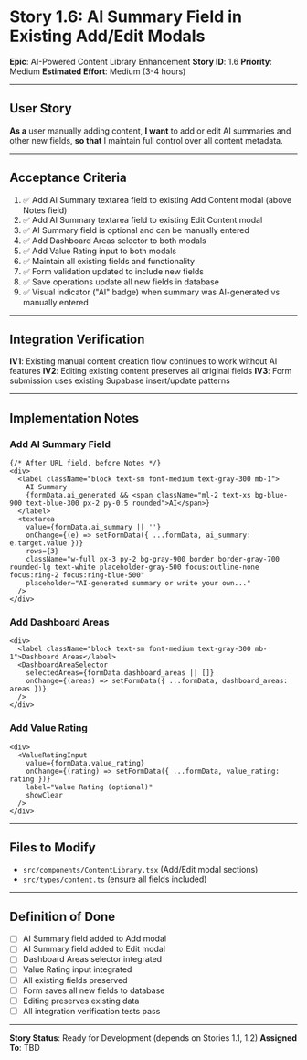 # Story 1.6: AI Summary Field in Existing Add/Edit Modals

**Epic**: AI-Powered Content Library Enhancement
**Story ID**: 1.6
**Priority**: Medium
**Estimated Effort**: Medium (3-4 hours)

---

## User Story

**As a** user manually adding content,
**I want** to add or edit AI summaries and other new fields,
**so that** I maintain full control over all content metadata.

---

## Acceptance Criteria

1. ✅ Add AI Summary textarea field to existing Add Content modal (above Notes field)
2. ✅ Add AI Summary textarea field to existing Edit Content modal
3. ✅ AI Summary field is optional and can be manually entered
4. ✅ Add Dashboard Areas selector to both modals
5. ✅ Add Value Rating input to both modals
6. ✅ Maintain all existing fields and functionality
7. ✅ Form validation updated to include new fields
8. ✅ Save operations update all new fields in database
9. ✅ Visual indicator ("AI" badge) when summary was AI-generated vs manually entered

---

## Integration Verification

**IV1**: Existing manual content creation flow continues to work without AI features
**IV2**: Editing existing content preserves all original fields
**IV3**: Form submission uses existing Supabase insert/update patterns

---

## Implementation Notes

### Add AI Summary Field
```tsx
{/* After URL field, before Notes */}
<div>
  <label className="block text-sm font-medium text-gray-300 mb-1">
    AI Summary
    {formData.ai_generated && <span className="ml-2 text-xs bg-blue-900 text-blue-300 px-2 py-0.5 rounded">AI</span>}
  </label>
  <textarea
    value={formData.ai_summary || ''}
    onChange={(e) => setFormData({ ...formData, ai_summary: e.target.value })}
    rows={3}
    className="w-full px-3 py-2 bg-gray-900 border border-gray-700 rounded-lg text-white placeholder-gray-500 focus:outline-none focus:ring-2 focus:ring-blue-500"
    placeholder="AI-generated summary or write your own..."
  />
</div>
```

### Add Dashboard Areas
```tsx
<div>
  <label className="block text-sm font-medium text-gray-300 mb-1">Dashboard Areas</label>
  <DashboardAreaSelector
    selectedAreas={formData.dashboard_areas || []}
    onChange={(areas) => setFormData({ ...formData, dashboard_areas: areas })}
  />
</div>
```

### Add Value Rating
```tsx
<div>
  <ValueRatingInput
    value={formData.value_rating}
    onChange={(rating) => setFormData({ ...formData, value_rating: rating })}
    label="Value Rating (optional)"
    showClear
  />
</div>
```

---

## Files to Modify

- `src/components/ContentLibrary.tsx` (Add/Edit modal sections)
- `src/types/content.ts` (ensure all fields included)

---

## Definition of Done

- [ ] AI Summary field added to Add modal
- [ ] AI Summary field added to Edit modal
- [ ] Dashboard Areas selector integrated
- [ ] Value Rating input integrated
- [ ] All existing fields preserved
- [ ] Form saves all new fields to database
- [ ] Editing preserves existing data
- [ ] All integration verification tests pass

---

**Story Status**: Ready for Development (depends on Stories 1.1, 1.2)
**Assigned To**: TBD
